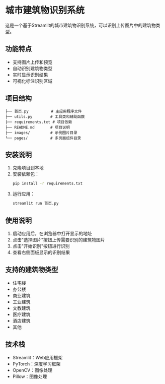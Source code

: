 # 城市建筑物识别系统

这是一个基于Streamlit的城市建筑物识别系统，可以识别上传图片中的建筑物类型。

## 功能特点

- 支持图片上传和预览
- 自动识别建筑物类型
- 实时显示识别结果
- 可视化标注识别区域

## 项目结构

```
├── 首页.py          # 主应用程序文件
├── utils.py        # 工具类和辅助函数
├── requirements.txt # 项目依赖
├── README.md       # 项目说明
├── images/         # 示例图片目录
└── pages/          # 多页面组件目录
```

## 安装说明

1. 克隆项目到本地
2. 安装依赖包：
   ```bash
   pip install -r requirements.txt
   ```
3. 运行应用：
   ```bash
   streamlit run 首页.py
   ```

## 使用说明

1. 启动应用后，在浏览器中打开显示的地址
2. 点击"选择图片"按钮上传需要识别的建筑物图片
3. 点击"开始识别"按钮进行识别
4. 查看右侧面板显示的识别结果

## 支持的建筑物类型

- 住宅楼
- 办公楼
- 商业建筑
- 工业建筑
- 文教建筑
- 医疗建筑
- 酒店建筑
- 其他

## 技术栈

- Streamlit：Web应用框架
- PyTorch：深度学习框架
- OpenCV：图像处理
- Pillow：图像处理